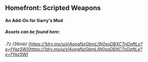 ## Homefront: Scripted Weapons
#### An Add-On for  Garry's Mod
##### Assets can be found here:

###### .7z (36mb) [https://1drv.ms/u/s!AoegNzGbmLI9j0xoDBXCTnDaftLe?e=fYaz5W](https://1drv.ms/u/s!AoegNzGbmLI9j0xoDBXCTnDaftLe?e=fYaz5W)